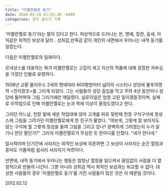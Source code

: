 ```yaml
---
title: "미켈란젤로 동기"
date: 2020-03-26 01:55:30 -0400
categories: 생각 글쓰기 기록
---
```


'미켈란젤로 동기'라는 말이 있다고 한다.
피상적으로 드러나는 돈, 명예, 칭찬, 출세, 이익같은 외적인 보상과 달리 . 성취감,만족감 같이 개인의 내면에서 우러나는 내적 동기를 일컫는다.

다음은 미켈란젤로의 일화이다.

르네상스를 대표하는 화가 미켈란젤로는 고집이 세고 자신의 작품에 대해 굉장한 자부심을 가졌던 인물로 유명하다.

1508년 교황 율리우스 2세의 명에따라 600평방미터 넓이의 시스티나 성당에 불후의명작 <천지창조>를 그리게 되었다.
그는 사람들의 성당 출입을 막고 무려 4년 동안이나 성당에 틀어박혀 그림 그리기에만 매달렸다. 실로이일은 엄청 고된 일이였을것이며. 실제로 이작업으로 인해 미켈란젤로는 눈과 목에 이상이 올정도였다고 한다.

그러던 어느날, 천장 밑에 세운 작업대에 앉아 고개를 뒤로 젖힌채 천장 구석구석에 정성스레 그림을 그려가던 미켈란젤로에게 한 친구가 물었다.
"여보게, 그렇게 잘 보이지도 않는 구석에 뭘 그렇게 정성을 들여 그림을 그리고 있나? 완벽하게 그려졌는지 누가 알기나 한단 말인가?"
그러자 미켈란젤로가 무심한 듯 한마디를 던졌다.
"내가 안다네."

일시적이며 단기간에 사라지는 외적인 보상에 의존하면 그 보상이 사라지는 순간 열정과 흥미도 거품처럼 쉽사리 사라지기 마련이다.

반면에, 내적 동기에서 우러나는 행동은 엄청난 열정을 일으켜서 끊임없이 사람을 더 열정적으로 만들어 나간다. 그뿐 아니라 성취감 역시 외적인 보상과는 비교할 수 없다. 대성한 사람들의 경우 '미켈란젤로 동기'를 가진 사람들이 많은 것은 이 때문일 것이다.

2012.02.12

